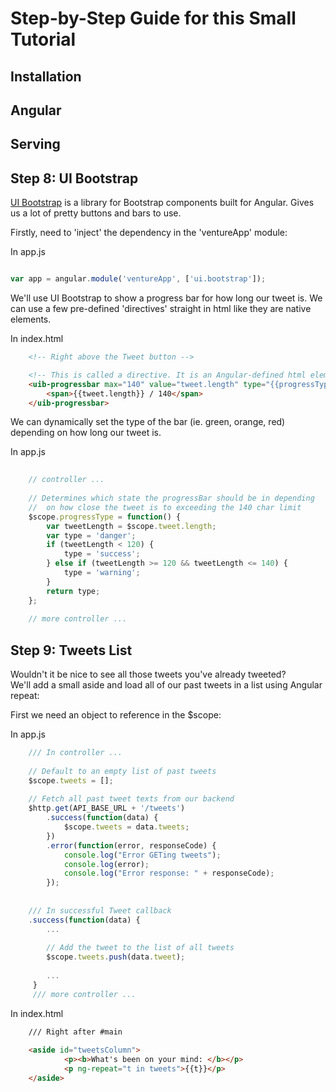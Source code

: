 # Step-by-Step Guide for this Small Tutorial

## Installation
## Angular
## Serving
## Step 8: UI Bootstrap
[UI Bootstrap](https://angular-ui.github.io/bootstrap/) is a library for Bootstrap components 
built for Angular. Gives us a lot of pretty buttons and bars to use. 

Firstly, need to 'inject' the dependency in the 'ventureApp' module:  

In app.js
```javascript

var app = angular.module('ventureApp', ['ui.bootstrap']);

```

We'll use UI Bootstrap to show a progress bar for how long our tweet is. We can use a few pre-defined 'directives'
straight in html like they are native elements.

In index.html
```html
    <!-- Right above the Tweet button -->

    <!-- This is called a directive. It is an Angular-defined html element, generated from a template.-->
    <uib-progressbar max="140" value="tweet.length" type="{{progressType()}}">
        <span>{{tweet.length}} / 140</span>
    </uib-progressbar>
```

We can dynamically set the type of the bar (ie. green, orange, red) depending on how long our tweet is.

In app.js
```javascript
    
    // controller ...
    
    // Determines which state the progressBar should be in depending
    //  on how close the tweet is to exceeding the 140 char limit
    $scope.progressType = function() {
        var tweetLength = $scope.tweet.length;
        var type = 'danger';
        if (tweetLength < 120) {
            type = 'success';
        } else if (tweetLength >= 120 && tweetLength <= 140) {
            type = 'warning';
        }
        return type;
    };
    
    // more controller ...
```

## Step 9: Tweets List
Wouldn't it be nice to see all those tweets you've already tweeted?  
We'll add a small aside and load all of our past tweets in a list using Angular repeat:  

First we need an object to reference in the $scope:  

In app.js
```javascript
    /// In controller ... 
    
    // Default to an empty list of past tweets
    $scope.tweets = [];
    
    // Fetch all past tweet texts from our backend
    $http.get(API_BASE_URL + '/tweets')
        .success(function(data) {
            $scope.tweets = data.tweets;
        })
        .error(function(error, responseCode) {
            console.log("Error GETing tweets");
            console.log(error);
            console.log("Error response: " + responseCode);
        });
        
        
    /// In successful Tweet callback
    .success(function(data) {
        ...
 
        // Add the tweet to the list of all tweets
        $scope.tweets.push(data.tweet);
        
        ...
     }
     /// more controller ...
```

In index.html
```html
    /// Right after #main
    
    <aside id="tweetsColumn">
            <p><b>What's been on your mind: </b></p>
            <p ng-repeat="t in tweets">{{t}}</p>
    </aside>
```